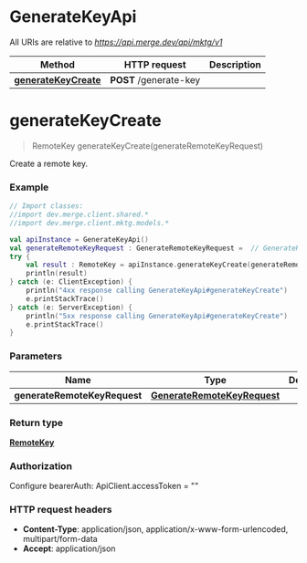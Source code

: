 # GenerateKeyApi

All URIs are relative to *https://api.merge.dev/api/mktg/v1*

Method | HTTP request | Description
------------- | ------------- | -------------
[**generateKeyCreate**](GenerateKeyApi.md#generateKeyCreate) | **POST** /generate-key | 


<a name="generateKeyCreate"></a>
# **generateKeyCreate**
> RemoteKey generateKeyCreate(generateRemoteKeyRequest)



Create a remote key.

### Example
```kotlin
// Import classes:
//import dev.merge.client.shared.*
//import dev.merge.client.mktg.models.*

val apiInstance = GenerateKeyApi()
val generateRemoteKeyRequest : GenerateRemoteKeyRequest =  // GenerateRemoteKeyRequest | 
try {
    val result : RemoteKey = apiInstance.generateKeyCreate(generateRemoteKeyRequest)
    println(result)
} catch (e: ClientException) {
    println("4xx response calling GenerateKeyApi#generateKeyCreate")
    e.printStackTrace()
} catch (e: ServerException) {
    println("5xx response calling GenerateKeyApi#generateKeyCreate")
    e.printStackTrace()
}
```

### Parameters

Name | Type | Description  | Notes
------------- | ------------- | ------------- | -------------
 **generateRemoteKeyRequest** | [**GenerateRemoteKeyRequest**](GenerateRemoteKeyRequest.md)|  |

### Return type

[**RemoteKey**](RemoteKey.md)

### Authorization


Configure bearerAuth:
    ApiClient.accessToken = ""

### HTTP request headers

 - **Content-Type**: application/json, application/x-www-form-urlencoded, multipart/form-data
 - **Accept**: application/json

